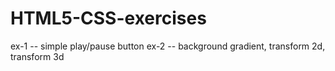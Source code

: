# HTML5-CSS-exercises

ex-1 -- simple play/pause button
ex-2 -- background gradient, transform 2d, transform 3d

